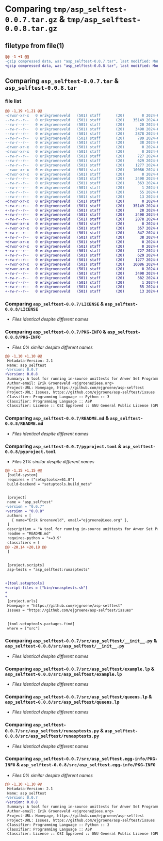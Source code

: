 # Comparing `tmp/asp_selftest-0.0.7.tar.gz` & `tmp/asp_selftest-0.0.8.tar.gz`

## filetype from file(1)

```diff
@@ -1 +1 @@
-gzip compressed data, was "asp_selftest-0.0.7.tar", last modified: Mon May 27 09:47:49 2024, max compression
+gzip compressed data, was "asp_selftest-0.0.8.tar", last modified: Mon May 27 10:05:12 2024, max compression
```

## Comparing `asp_selftest-0.0.7.tar` & `asp_selftest-0.0.8.tar`

### file list

```diff
@@ -1,19 +1,21 @@
-drwxr-xr-x   0 erikgroeneveld   (501) staff       (20)        0 2024-05-27 09:47:49.079930 asp_selftest-0.0.7/
--rw-r--r--   0 erikgroeneveld   (501) staff       (20)    35149 2024-02-19 08:25:44.000000 asp_selftest-0.0.7/LICENSE
--rw-r--r--   0 erikgroeneveld   (501) staff       (20)       20 2024-04-25 13:29:32.000000 asp_selftest-0.0.7/MANIFEST.in
--rw-r--r--   0 erikgroeneveld   (501) staff       (20)     3490 2024-05-27 09:47:49.079704 asp_selftest-0.0.7/PKG-INFO
--rw-r--r--   0 erikgroeneveld   (501) staff       (20)     2878 2024-04-25 15:02:28.000000 asp_selftest-0.0.7/README.md
--rw-r--r--   0 erikgroeneveld   (501) staff       (20)      789 2024-05-27 09:46:52.000000 asp_selftest-0.0.7/pyproject.toml
--rw-r--r--   0 erikgroeneveld   (501) staff       (20)       38 2024-05-27 09:47:49.079975 asp_selftest-0.0.7/setup.cfg
-drwxr-xr-x   0 erikgroeneveld   (501) staff       (20)        0 2024-05-27 09:47:49.077468 asp_selftest-0.0.7/src/
-drwxr-xr-x   0 erikgroeneveld   (501) staff       (20)        0 2024-05-27 09:47:49.078460 asp_selftest-0.0.7/src/asp_selftest/
--rw-r--r--   0 erikgroeneveld   (501) staff       (20)      727 2024-05-08 16:37:36.000000 asp_selftest-0.0.7/src/asp_selftest/__init__.py
--rw-r--r--   0 erikgroeneveld   (501) staff       (20)      629 2024-05-27 09:44:58.000000 asp_selftest-0.0.7/src/asp_selftest/example.lp
--rw-r--r--   0 erikgroeneveld   (501) staff       (20)     1277 2024-05-27 08:26:50.000000 asp_selftest-0.0.7/src/asp_selftest/queens.lp
--rwxr-xr-x   0 erikgroeneveld   (501) staff       (20)    10086 2024-05-27 09:37:55.000000 asp_selftest-0.0.7/src/asp_selftest/runasptests.py
-drwxr-xr-x   0 erikgroeneveld   (501) staff       (20)        0 2024-05-27 09:47:49.079464 asp_selftest-0.0.7/src/asp_selftest.egg-info/
--rw-r--r--   0 erikgroeneveld   (501) staff       (20)     3490 2024-05-27 09:47:49.000000 asp_selftest-0.0.7/src/asp_selftest.egg-info/PKG-INFO
--rw-r--r--   0 erikgroeneveld   (501) staff       (20)      363 2024-05-27 09:47:49.000000 asp_selftest-0.0.7/src/asp_selftest.egg-info/SOURCES.txt
--rw-r--r--   0 erikgroeneveld   (501) staff       (20)        1 2024-05-27 09:47:49.000000 asp_selftest-0.0.7/src/asp_selftest.egg-info/dependency_links.txt
--rw-r--r--   0 erikgroeneveld   (501) staff       (20)       55 2024-05-27 09:47:49.000000 asp_selftest-0.0.7/src/asp_selftest.egg-info/entry_points.txt
--rw-r--r--   0 erikgroeneveld   (501) staff       (20)       13 2024-05-27 09:47:49.000000 asp_selftest-0.0.7/src/asp_selftest.egg-info/top_level.txt
+drwxr-xr-x   0 erikgroeneveld   (501) staff       (20)        0 2024-05-27 10:05:12.025401 asp_selftest-0.0.8/
+-rw-r--r--   0 erikgroeneveld   (501) staff       (20)    35149 2024-02-19 08:25:44.000000 asp_selftest-0.0.8/LICENSE
+-rw-r--r--   0 erikgroeneveld   (501) staff       (20)       20 2024-04-25 13:29:32.000000 asp_selftest-0.0.8/MANIFEST.in
+-rw-r--r--   0 erikgroeneveld   (501) staff       (20)     3490 2024-05-27 10:05:12.025210 asp_selftest-0.0.8/PKG-INFO
+-rw-r--r--   0 erikgroeneveld   (501) staff       (20)     2878 2024-04-25 15:02:28.000000 asp_selftest-0.0.8/README.md
+drwxr-xr-x   0 erikgroeneveld   (501) staff       (20)        0 2024-05-27 10:05:12.023819 asp_selftest-0.0.8/bin/
+-rwxr-xr-x   0 erikgroeneveld   (501) staff       (20)      357 2024-05-27 08:09:31.000000 asp_selftest-0.0.8/bin/runasptests.sh
+-rw-r--r--   0 erikgroeneveld   (501) staff       (20)      847 2024-05-27 10:03:31.000000 asp_selftest-0.0.8/pyproject.toml
+-rw-r--r--   0 erikgroeneveld   (501) staff       (20)       38 2024-05-27 10:05:12.025441 asp_selftest-0.0.8/setup.cfg
+drwxr-xr-x   0 erikgroeneveld   (501) staff       (20)        0 2024-05-27 10:05:12.023151 asp_selftest-0.0.8/src/
+drwxr-xr-x   0 erikgroeneveld   (501) staff       (20)        0 2024-05-27 10:05:12.024307 asp_selftest-0.0.8/src/asp_selftest/
+-rw-r--r--   0 erikgroeneveld   (501) staff       (20)      727 2024-05-08 16:37:36.000000 asp_selftest-0.0.8/src/asp_selftest/__init__.py
+-rw-r--r--   0 erikgroeneveld   (501) staff       (20)      629 2024-05-27 09:44:58.000000 asp_selftest-0.0.8/src/asp_selftest/example.lp
+-rw-r--r--   0 erikgroeneveld   (501) staff       (20)     1277 2024-05-27 08:26:50.000000 asp_selftest-0.0.8/src/asp_selftest/queens.lp
+-rwxr-xr-x   0 erikgroeneveld   (501) staff       (20)    10086 2024-05-27 09:37:55.000000 asp_selftest-0.0.8/src/asp_selftest/runasptests.py
+drwxr-xr-x   0 erikgroeneveld   (501) staff       (20)        0 2024-05-27 10:05:12.025015 asp_selftest-0.0.8/src/asp_selftest.egg-info/
+-rw-r--r--   0 erikgroeneveld   (501) staff       (20)     3490 2024-05-27 10:05:11.000000 asp_selftest-0.0.8/src/asp_selftest.egg-info/PKG-INFO
+-rw-r--r--   0 erikgroeneveld   (501) staff       (20)      382 2024-05-27 10:05:12.000000 asp_selftest-0.0.8/src/asp_selftest.egg-info/SOURCES.txt
+-rw-r--r--   0 erikgroeneveld   (501) staff       (20)        1 2024-05-27 10:05:11.000000 asp_selftest-0.0.8/src/asp_selftest.egg-info/dependency_links.txt
+-rw-r--r--   0 erikgroeneveld   (501) staff       (20)       55 2024-05-27 10:05:11.000000 asp_selftest-0.0.8/src/asp_selftest.egg-info/entry_points.txt
+-rw-r--r--   0 erikgroeneveld   (501) staff       (20)       13 2024-05-27 10:05:11.000000 asp_selftest-0.0.8/src/asp_selftest.egg-info/top_level.txt
```

### Comparing `asp_selftest-0.0.7/LICENSE` & `asp_selftest-0.0.8/LICENSE`

 * *Files identical despite different names*

### Comparing `asp_selftest-0.0.7/PKG-INFO` & `asp_selftest-0.0.8/PKG-INFO`

 * *Files 0% similar despite different names*

```diff
@@ -1,10 +1,10 @@
 Metadata-Version: 2.1
 Name: asp_selftest
-Version: 0.0.7
+Version: 0.0.8
 Summary: A tool for running in-source unittests for Anwer Set Programming (ASP)
 Author-email: Erik Groeneveld <ejgroene@ieee.org>
 Project-URL: Homepage, https://github.com/ejgroene/asp-selftest
 Project-URL: Issues, https://github.com/ejgroene/asp-selftest/issues
 Classifier: Programming Language :: Python :: 3
 Classifier: Programming Language :: ASP
 Classifier: License :: OSI Approved :: GNU General Public License (GPL)
```

### Comparing `asp_selftest-0.0.7/README.md` & `asp_selftest-0.0.8/README.md`

 * *Files identical despite different names*

### Comparing `asp_selftest-0.0.7/pyproject.toml` & `asp_selftest-0.0.8/pyproject.toml`

 * *Files 21% similar despite different names*

```diff
@@ -1,15 +1,15 @@
 [build-system]
 requires = ["setuptools>=61.0"]
 build-backend = "setuptools.build_meta"
 
 
 [project]
 name = "asp_selftest"
-version = "0.0.7"
+version = "0.0.8"
 authors = [
   { name="Erik Groeneveld", email="ejgroene@ieee.org" },
 ]
 description = "A tool for running in-source unittests for Anwer Set Programming (ASP)"
 readme = "README.md"
 requires-python = ">=3.9"
 classifiers = [
@@ -20,14 +20,18 @@
 ]
 
 
 [project.scripts]
 asp-tests = "asp_selftest:runasptests"
 
 
+[tool.setuptools]
+script-files = ["bin/runasptests.sh"]
+
+
 [project.urls]
 Homepage = "https://github.com/ejgroene/asp-selftest"
 Issues = "https://github.com/ejgroene/asp-selftest/issues"
 
 
 [tool.setuptools.packages.find]
 where = ["src"]
```

### Comparing `asp_selftest-0.0.7/src/asp_selftest/__init__.py` & `asp_selftest-0.0.8/src/asp_selftest/__init__.py`

 * *Files identical despite different names*

### Comparing `asp_selftest-0.0.7/src/asp_selftest/example.lp` & `asp_selftest-0.0.8/src/asp_selftest/example.lp`

 * *Files identical despite different names*

### Comparing `asp_selftest-0.0.7/src/asp_selftest/queens.lp` & `asp_selftest-0.0.8/src/asp_selftest/queens.lp`

 * *Files identical despite different names*

### Comparing `asp_selftest-0.0.7/src/asp_selftest/runasptests.py` & `asp_selftest-0.0.8/src/asp_selftest/runasptests.py`

 * *Files identical despite different names*

### Comparing `asp_selftest-0.0.7/src/asp_selftest.egg-info/PKG-INFO` & `asp_selftest-0.0.8/src/asp_selftest.egg-info/PKG-INFO`

 * *Files 0% similar despite different names*

```diff
@@ -1,10 +1,10 @@
 Metadata-Version: 2.1
 Name: asp_selftest
-Version: 0.0.7
+Version: 0.0.8
 Summary: A tool for running in-source unittests for Anwer Set Programming (ASP)
 Author-email: Erik Groeneveld <ejgroene@ieee.org>
 Project-URL: Homepage, https://github.com/ejgroene/asp-selftest
 Project-URL: Issues, https://github.com/ejgroene/asp-selftest/issues
 Classifier: Programming Language :: Python :: 3
 Classifier: Programming Language :: ASP
 Classifier: License :: OSI Approved :: GNU General Public License (GPL)
```

